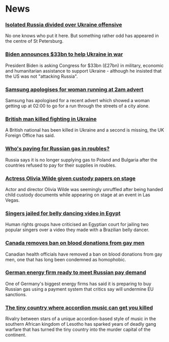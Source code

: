 # News
### [Isolated Russia divided over Ukraine offensive](https://www.bbc.com/news/world-europe-61262292)
No one knows who put it here. But something rather odd has appeared in the centre of St Petersburg. 
### [Biden announces $33bn to help Ukraine in war](https://www.bbc.com/news/world-us-canada-61260511)
President Biden is asking Congress for $33bn (£27bn) in military, economic and humanitarian assistance to support Ukraine - although he insisted that the US was not "attacking Russia". 
### [Samsung apologises for woman running at 2am advert](https://www.bbc.com/news/newsbeat-61242917)
Samsung has apologised for a recent advert which showed a woman getting up at 02:00 to go for a run through the streets of a city alone.
### [British man killed fighting in Ukraine](https://www.bbc.com/news/uk-61260402)
A British national has been killed in Ukraine and a second is missing, the UK Foreign Office has said.
### [Who's paying for Russian gas in roubles?](https://www.bbc.com/news/58888451)
Russia says it is no longer supplying gas to Poland and Bulgaria after the countries refused to pay for their supplies in roubles. 
### [Actress Olivia Wilde given custody papers on stage](https://www.bbc.com/news/world-us-canada-61253002)
Actor and director Olivia Wilde was seemingly unruffled after being handed child custody documents while appearing on stage at an event in Las Vegas. 
### [Singers jailed for belly dancing video in Egypt](https://www.bbc.com/news/world-middle-east-61228558)
Human rights groups have criticised an Egyptian court for jailing two popular singers over a video they made with a Brazilian belly dancer. 
### [Canada removes ban on blood donations from gay men](https://www.bbc.com/news/world-us-canada-61265645)
Canadian health officials have removed a ban on blood donations from gay men, one that has long been condemned as homophobic.
### [German energy firm ready to meet Russian pay demand](https://www.bbc.com/news/business-61257846)
One of Germany's biggest energy firms has said it is preparing to buy Russian gas using a payment system that critics say will undermine EU sanctions.
### [The tiny country where accordion music can get you killed](https://www.bbc.com/news/world-africa-61097386)
Rivalry between stars of a unique accordion-based style of music in the southern African kingdom of Lesotho has sparked years of deadly gang warfare that has turned the tiny country into the murder capital of the continent. 
